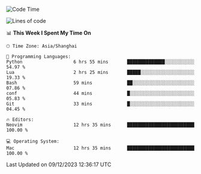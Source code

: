<!--START_SECTION:waka-->
![Code Time](http://img.shields.io/badge/Code%20Time-1%2C765%20hrs%2023%20mins-blue)

![Lines of code](https://img.shields.io/badge/From%20Hello%20World%20I%27ve%20Written-283.1%20thousand%20lines%20of%20code-blue)

📊 **This Week I Spent My Time On** 

```text
🕑︎ Time Zone: Asia/Shanghai

💬 Programming Languages: 
Python                   6 hrs 55 mins       ██████████████░░░░░░░░░░░   54.97 % 
Lua                      2 hrs 25 mins       █████░░░░░░░░░░░░░░░░░░░░   19.33 % 
Bash                     59 mins             ██░░░░░░░░░░░░░░░░░░░░░░░   07.86 % 
conf                     44 mins             █░░░░░░░░░░░░░░░░░░░░░░░░   05.83 % 
Git                      33 mins             █░░░░░░░░░░░░░░░░░░░░░░░░   04.45 % 

🔥 Editors: 
Neovim                   12 hrs 35 mins      █████████████████████████   100.00 % 

💻 Operating System: 
Mac                      12 hrs 35 mins      █████████████████████████   100.00 % 
```


 Last Updated on 09/12/2023 12:36:17 UTC
<!--END_SECTION:waka-->
